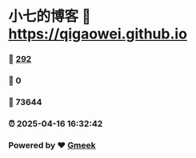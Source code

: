 # 小七的博客 :link: https://qigaowei.github.io 
### :page_facing_up: [292](https://qigaowei.github.io/tag.html) 
### :speech_balloon: 0 
### :hibiscus: 73644 
### :alarm_clock: 2025-04-16 16:32:42 
### Powered by :heart: [Gmeek](https://github.com/Meekdai/Gmeek)
